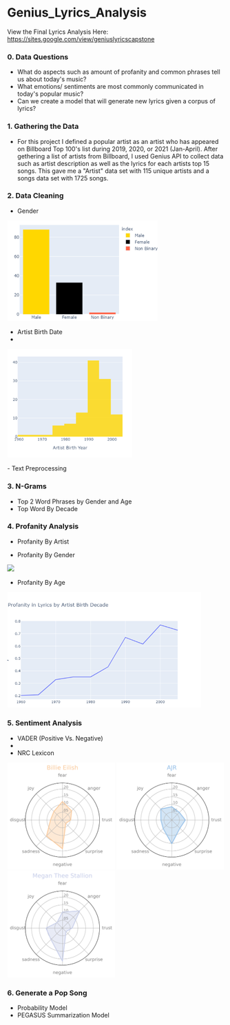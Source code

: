 # Genius_Lyrics_Analysis

View the Final Lyrics Analysis Here: https://sites.google.com/view/geniuslyricscapstone

### 0. Data Questions
- What do aspects such as amount of profanity and common phrases tell us about today's music?
- What emotions/ sentiments are most commonly communicated in today's popular music?
- Can we create a model that will generate new lyrics given a corpus of lyrics?

### 1. Gathering the Data
- For this project I defined a popular artist as an artist who has appeared on Billboard Top 100's list during 2019, 2020, or 2021 (Jan-April). After gethering a list of artists from Billboard, I used Genius API to collect data such as artist description as well as the lyrics for each artists top 15 songs. This gave me a "Artist" data set with 115 unique artists and a songs data set with 1725 songs.

### 2. Data Cleaning

- Gender

<p float="left">
  <img src="https://github.com/savyrosea/Genius_Lyrics_Analysis/blob/main/pictures/genderbar.png" width="350" />
</p>

- Artist Birth Date
- 
<p float="left">
  <img src="https://github.com/savyrosea/Genius_Lyrics_Analysis/blob/main/pictures/agehist.png" width="290" />
</p>
- Text Preprocessing

### 3. N-Grams
- Top 2 Word Phrases by Gender and Age
- Top Word By Decade

### 4. Profanity Analysis
- Profanity By Artist

- Profanity By Gender
<p float="left">
  <img src="hhttps://github.com/savyrosea/Genius_Lyrics_Analysis/blob/main/pictures/prof.png" width="350" />
</p>

- Profanity By Age
<p float="left">
  <img src="https://github.com/savyrosea/Genius_Lyrics_Analysis/blob/main/pictures/profLine.png" width="450" />
</p>

### 5. Sentiment Analysis
- VADER (Positive Vs. Negative)
- 
- NRC Lexicon

<p float="left">
  <img src="https://github.com/savyrosea/Genius_Lyrics_Analysis/blob/main/pictures/sad1.png" width="250" />
  <img src="https://github.com/savyrosea/Genius_Lyrics_Analysis/blob/main/pictures/surprise3.png" width="250" />
  <img src="https://github.com/savyrosea/Genius_Lyrics_Analysis/blob/main/pictures/anger2.png" width="250" />
</p>

### 6. Generate a Pop Song
- Probability Model
- PEGASUS Summarization Model
